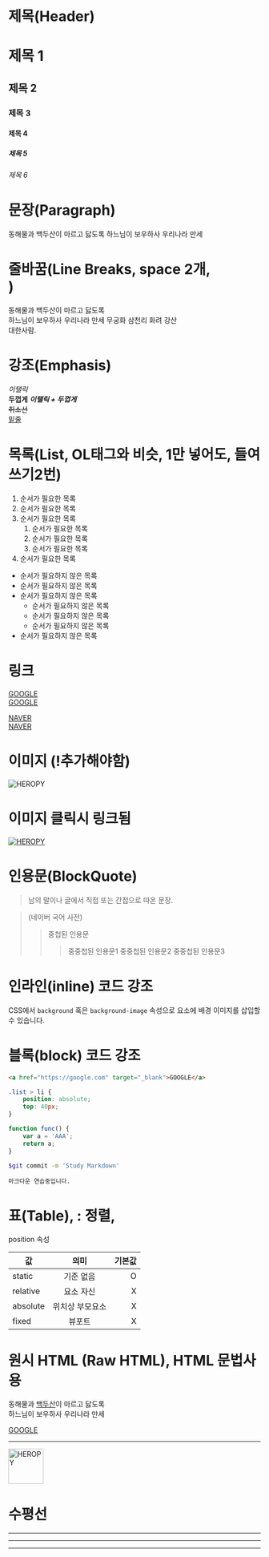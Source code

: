 # 제목(Header)

# 제목 1
## 제목 2
### 제목 3
#### 제목 4
##### 제목 5
###### 제목 6

# 문장(Paragraph)

동해물과 백두산이 마르고 닳도록
하느님이 보우하사 우리나라 만세

# 줄바꿈(Line Breaks, space 2개, <br/>)
동해물과 백두산이 마르고 닳도록  
하느님이 보우하사 우리나라 만세
무궁화 삼천리 화려 강산</br>
대한사람.

# 강조(Emphasis)  
_이탤릭_  
**두껍게**
**_이탤릭 + 두껍게_**  
~~취소선~~  
<u>밑줄</u>

# 목록(List, OL태그와 비슷, 1만 넣어도, 들여쓰기2번)

1. 순서가 필요한 목록
1. 순서가 필요한 목록
1. 순서가 필요한 목록    
    1. 순서가 필요한 목록
    1. 순서가 필요한 목록
    1. 순서가 필요한 목록
1. 순서가 필요한 목록

- 순서가 필요하지 않은 목록
- 순서가 필요하지 않은 목록
- 순서가 필요하지 않은 목록
    - 순서가 필요하지 않은 목록
    - 순서가 필요하지 않은 목록
    - 순서가 필요하지 않은 목록 
- 순서가 필요하지 않은 목록

# 링크
<a href="https://google.com">GOOGLE</a>  
[GOOGLE](https://google.com)

<a href="https://google.com" title="NAVER로 이동">NAVER</a>  
[NAVER](https://google.com "NAVER로 이동")

# 이미지 (!추가해야함)
![HEROPY](https://heropy.blog/css/images/logo.png)

# 이미지 클릭시 링크됨
[![HEROPY](https://heropy.blog/css/images/logo.png)](https://heropy.blog/css/images/logo.png)

# 인용문(BlockQuote)

> 남의 말이나 글에서 직접 또는 간접으로 따온 문장.  

> (네이버 국어 사전)
>> 중첩된 인용문
>>> 중중첩된 인용문1
>>> 중중첩된 인용문2
>>> 중중첩된 인용문3

# 인라인(inline) 코드 강조

CSS에서 `background` 혹은
`background-image` 속성으로 요소에 배경 이미지를 삽입할 수 있습니다.

# 블록(block) 코드 강조

```html
<a href="https://google.com" target="_blank">GOOGLE</a>
```

```css
.list > li {
    position: absolute;
    top: 40px;
}
```

```javascript
function func() {
    var a = 'AAA';
    return a;
}
```

```bash
$git commit -m 'Study Markdown'
```

```plaintext
마크다운 연습중입니다.
```

# 표(Table), : 정렬, 

position 속성

값 | 의미 | 기본값
--|:--:|--:
static | 기준 없음 | O
relative | 요소 자신 | X
absolute | 위치상 부모요소 | X
fixed | 뷰포트 | X

# 원시 HTML (Raw HTML), HTML 문법사용
동해물과 <span style="text-decoration: underline;">백두산</span>이 마르고 닳도록<br/>
하느님이 보우하사 우리나라 만세

<a href="https://google.com" target="_blank">GOOGLE</a>

---

<img width="70" src="https://heropy.blog/css/images/logo.png" alt="HEROPY">

# 수평선
---

***

___
